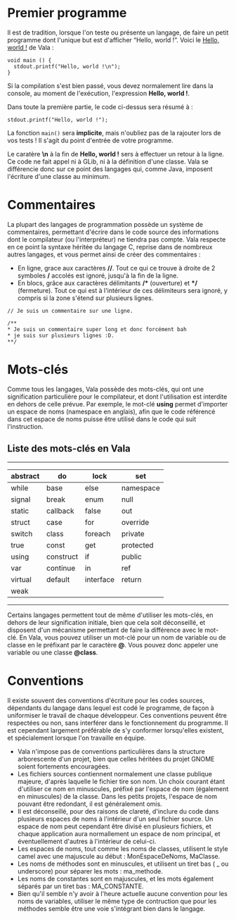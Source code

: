 # Premier programme
Il est de tradition, lorsque l'on teste ou présente un langage, de faire un petit programme dont l'unique but est d'afficher “Hello, world !”. Voici le [Hello, world !](http://fr.wikipedia.org/wiki/Hello_World) de Vala :
```vala
void main () {
  stdout.printf("Hello, world !\n");
}
```

Si la compilation s'est bien passé, vous devez normalement lire dans la console, au moment de l'exécution, l'expression **Hello, world !**.

Dans toute la première partie, le code ci-dessus sera résumé à :
```vala
stdout.printf("Hello, world !");
```
La fonction `main()` sera **implicite**, mais n'oubliez pas de la rajouter lors de vos tests ! Il s'agit du point d'entrée de votre programme.

Le caratère **\n** à la fin de **Hello, world !** sers à effectuer un retour à la ligne.
Ce code ne fait appel ni à GLib, ni à la définition d'une classe. Vala se différencie donc sur ce point des langages qui, comme Java, imposent l'écriture d'une classe au minimum.

# Commentaires
La plupart des langages de programmation possède un système de commentaires, permettant d'écrire dans le code source des informations dont le compilateur (ou l'interpréteur) ne tiendra pas compte. Vala respecte en ce point la syntaxe héritée du langage C, reprise dans de nombreux autres langages, et vous permet ainsi de créer des commentaires :

- En ligne, grace aux caractères **//**. Tout ce qui ce trouve à droite de 2 symboles **/** accolés est ignoré, jusqu'à la fin de la ligne.
- En blocs, grâce aux caractères délimitants **/\*** (ouverture) et **\*/** (fermeture). Tout ce qui est à l'intérieur de ces délimiteurs sera ignoré, y compris si la zone s'étend sur plusieurs lignes.

```vala
// Je suis un commentaire sur une ligne.

/**
* Je suis un commentaire super long et donc forcément bah
* je suis sur plusieurs lignes :D.
**/
```

# Mots-clés
Comme tous les langages, Vala possède des mots-clés, qui ont une signification particulière pour le compilateur, et dont l'utilisation est interdite en dehors de celle prévue. Par exemple, le mot-clé **using** permet d'importer un espace de noms (namespace en anglais), afin que le code référencé dans cet espace de noms puisse être utilisé dans le code qui suit l'instruction.

## Liste des mots-clés en Vala
---
| abstract 	| do        	| lock      	| set       	|
|----------	|-----------	|-----------	|-----------	|
| while    	| base      	| else      	| namespace 	|
| signal   	| break     	| enum      	| null      	|
| static   	| callback  	| false     	| out       	|
| struct   	| case      	| for       	| override  	|
| switch   	| class     	| foreach   	| private   	|
| true     	| const     	| get       	| protected 	|
| using    	| construct 	| if        	| public    	|
| var      	| continue  	| in        	| ref       	|
| virtual  	| default   	| interface 	| return    	|
| weak     	|           	|           	|           	|
---

Certains langages permettent tout de même d'utiliser les mots-clés, en dehors de leur signification initiale, bien que cela soit déconseillé, et disposent d'un mécanisme permettant de faire la différence avec le mot-clé. En Vala, vous pouvez utiliser un mot-clé pour un nom de variable ou de classe en le préfixant par le caractère **@**. Vous pouvez donc appeler une variable ou une classe **@class**.

# Conventions
Il existe souvent des conventions d'écriture pour les codes sources, dépendants du langage dans lequel est codé le programme, de façon à uniformiser le travail de chaque développeur. Ces conventions peuvent être respectées ou non, sans interférer dans le fonctionnement du programme. Il est cependant largement préférable de s'y conformer lorsqu'elles existent, et spécialement lorsque l'on travaille en équipe.

- Vala n'impose pas de conventions particulières dans la structure arborescente d'un projet, bien que celles héritées du projet GNOME soient fortements encouragées.
- Les fichiers sources contiennent normalement une classe publique majeure, d'après laquelle le fichier tire son nom. Un choix courant étant d'utiliser ce nom en minuscules, préfixé par l'espace de nom (également en minuscules) de la classe. Dans les petits projets, l'espace de nom pouvant être redondant, il est généralement omis.
- Il est déconseillé, pour des raisons de clareté, d'inclure du code dans plusieurs espaces de noms à l'intérieur d'un seul fichier source. Un espace de nom peut cependant être divisé en plusieurs fichiers, et chaque application aura normallement un espace de nom principal, et éventuellement d'autres à l'intérieur de celui-ci.
- Les espaces de noms, tout comme les noms de classes, utilisent le style camel avec une majuscule au début : MonEspaceDeNoms, MaClasse.
- Les noms de méthodes sont en minuscules, et utilisent un tiret bas ( _ ou underscore) pour séparer les mots : ma_methode.
- Les noms de constantes sont en majuscules, et les mots également séparés par un tiret bas : MA_CONSTANTE.
- Bien qu'il semble n'y avoir à l'heure actuelle aucune convention pour les noms de variables, utiliser le même type de contruction que pour les méthodes semble être une voie s'intégrant bien dans le langage.
